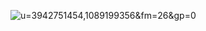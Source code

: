 ![u=3942751454,1089199356&fm=26&gp=0](C:\Users\Newbie\Pictures\u=3942751454,1089199356&fm=26&gp=0.jpg)